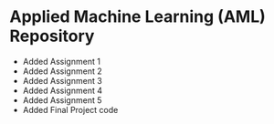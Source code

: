 # Applied Machine Learning (AML) Repository

* Added Assignment 1
* Added Assignment 2
* Added Assignment 3
* Added Assignment 4
* Added Assignment 5
* Added Final Project code